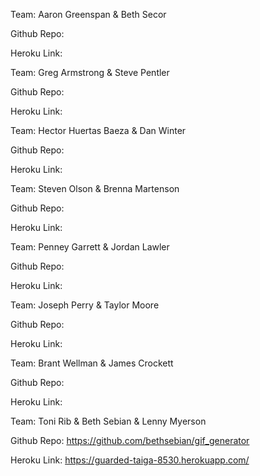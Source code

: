 Team: Aaron Greenspan & Beth Secor

Github Repo:

Heroku Link:


Team: Greg Armstrong & Steve Pentler

Github Repo:

Heroku Link:


Team: Hector Huertas Baeza & Dan Winter

Github Repo:

Heroku Link:


Team: Steven Olson & Brenna Martenson

Github Repo:

Heroku Link:


Team: Penney Garrett & Jordan Lawler

Github Repo:

Heroku Link:


Team: Joseph Perry & Taylor Moore

Github Repo:

Heroku Link:


Team: Brant Wellman & James Crockett

Github Repo:

Heroku Link:


Team: Toni Rib & Beth Sebian & Lenny Myerson

Github Repo: https://github.com/bethsebian/gif_generator

Heroku Link: https://guarded-taiga-8530.herokuapp.com/


